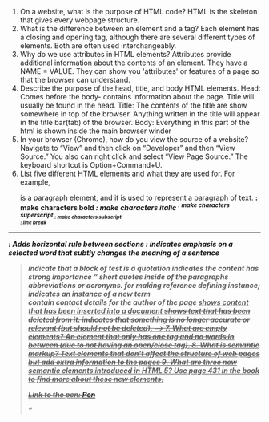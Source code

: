 1. On a website, what is the purpose of HTML code?
  HTML is the skeleton that gives every webpage structure.
2. What is the difference between an element and a tag?
  Each element has a closing and opening tag, although there are several different types of elements. Both are often used interchangeably.
3. Why do we use attributes in HTML elements?
  Attributes provide additional information about the contents of an element. They have a NAME = VALUE. They can show you 'attributes' or features of a page so that the browser can understand.
4. Describe the purpose of the head, title, and body HTML elements.
  Head: Comes before the body- contains information about the page. Title will usually be found in the head.
  Title: The contents of the title are show somewhere in top of the browser. Anything written in the title will appear in the title bar(tab) of the browser.
  Body: Everything in this part of the html is shown inside the main browser winder
5. In your browser (Chrome), how do you view the source of a website?
  Navigate to “View” and then click on “Developer” and then “View Source.” You also can right click and select “View Page Source.” The keyboard shortcut is Option+Command+U.
6. List five different HTML elements and what they are used for. For example, <p></p> is a paragraph element, and it is used to represent a paragraph of text.
  <b> : make characters bold
  <i> : make characters italic
  <sup> : make characters superscript
  <sub> : make characters subscript
  <br /> : line break
  <hr /> : Adds horizontal rule between sections
  <em> : indicates emphasis on a selected word that subtly changes the meaning of a sentence
  <blockquote> indicate that a block of test is a quotation
  <strong> indicates the content has strong importance
  <q> short quotes inside of the paragraphs
  <abbr> abbreviations or acronyms.
  <cite> for making reference
  <dfn> defining instance; indicates an instance of a new term
  <address> contain contact details for the author of the page
  <ins> shows content that has been inserted into a document
  <del> shows text that has been deleted from it.
  <s> indicates that something is no longer accurate or relevant (but should not be deleted). -->
7. What are empty elements?
  An element that only has one tag and no words in between (due to not having an open/close tag).
8. What is semantic markup?
  Text elements that don't affect the structure of web pages but add extra information to the pages
9. What are three new semantic elements introduced in HTML 5? Use page 431 in the book to find more about these new elements.
  <!-- <header> <footer> <nav> <articles> <aside> <section> <hgroup> <figure> <figcaption> <a> -->

  Link to the pen: [Pen](https://codepen.io/andrewvallejo/pen/rNMbLNw)
